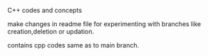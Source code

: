 C++ codes and concepts

make changes in readme file for experimenting with branches like creation,deletion or updation.

contains cpp codes same as to main branch. 
